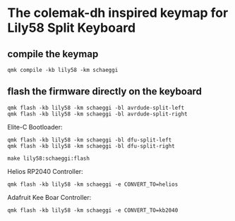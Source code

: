 # The colemak-dh inspired keymap for Lily58 Split Keyboard

 ## compile the keymap
 
    qmk compile -kb lily58 -km schaeggi
 
 ## flash the firmware directly on the keyboard
 
    qmk flash -kb lily58 -km schaeggi -bl avrdude-split-left
    qmk flash -kb lily58 -km schaeggi -bl avrdude-split-right
    
Elite-C Bootloader:

    qmk flash -kb lily58 -km schaeggi -bl dfu-split-left
    qmk flash -kb lily58 -km schaeggi -bl dfu-split-right
    
    make lily58:schaeggi:flash

Helios RP2040 Controller:

    qmk flash -kb lily58 -km schaeggi -e CONVERT_TO=helios

Adafruit Kee Boar Controller:

    qmk flash -kb lily58 -km schaeggi -e CONVERT_TO=kb2040